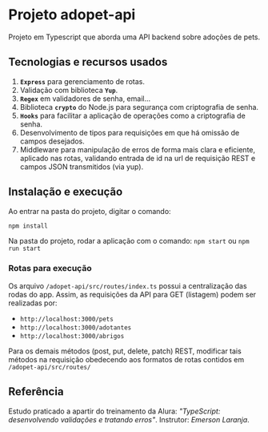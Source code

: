 # Projeto adopet-api
Projeto em Typescript que aborda uma API backend sobre adoções de pets.

## Tecnologias e recursos usados
1. **`Express`** para gerenciamento de rotas.
2. Validação com biblioteca **`Yup`**.
3. **`Regex`** em validadores de senha, email...
4. Biblioteca **`crypto`** do Node.js para segurança com criptografia de senha.
5. **`Hooks`** para facilitar a aplicação de operações como a criptografia de senha.
6. Desenvolvimento de tipos para requisições em que há omissão de campos desejados.
7. Middleware para manipulação de erros de forma mais clara e eficiente, aplicado nas rotas, validando entrada de id na url de requisição REST e campos JSON transmitidos (via yup).


## Instalação e execução
Ao entrar na pasta do projeto, digitar o comando:
```
npm install
```
Na pasta do projeto, rodar a aplicação com o comando:
``npm start`` ou ``npm run start``

### Rotas para execução

Os arquivo `/adopet-api/src/routes/index.ts` possui a centralização das rodas do app.
Assim, as requisições da API para GET (listagem) podem ser realizadas por:

 - `http://localhost:3000/pets`
 - `http://localhost:3000/adotantes`
 - `http://localhost:3000/abrigos`

Para os demais métodos (post, put, delete, patch) REST, modificar tais métodos na requisição obedecendo aos formatos de rotas contidos em `/adopet-api/src/routes/`

## Referência
Estudo praticado a apartir do treinamento da Alura: *"TypeScript: desenvolvendo validações e tratando erros"*.
Instrutor: *Emerson Laranja*.

